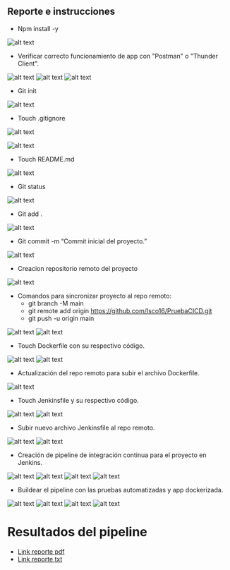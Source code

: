## Reporte e instrucciones

- Npm install -y

![alt text](assets/images/image.png)

- Verificar correcto funcionamiento de app con "Postman" o "Thunder Client".

![alt text](assets/images/image-26.png)
![alt text](assets/images/image-27.png)
![alt text](assets/images/image-28.png)

- Git init

![alt text](assets/images/image-1.png)
 
- Touch .gitignore

![alt text](assets/images/image-2.png)

![alt text](assets/images/image-3.png)
 
- Touch README.md

![alt text](assets/images/image-4.png)

- Git status
 
 ![alt text](assets/images/image-5.png)

- Git add .

![alt text](assets/images/image-6.png)
 
- Git commit -m “Commit inicial del proyecto.”

![alt text](assets/images/image-7.png)
 
- Creacion repositorio remoto del proyecto

![alt text](assets/images/image-8.png)
 
- Comandos para sincronizar proyecto al repo remoto:
    - git branch -M main
    - git remote add origin https://github.com/Isco16/PruebaCICD.git
    - git push -u origin main
 
 ![alt text](assets/images/image-9.png)
![alt text](assets/images/image-10.png)
 
- Touch Dockerfile con su respectivo código.
 
 ![alt text](assets/images/image-11.png)
 ![alt text](assets/images/image-12.png)

- Actualización del repo remoto para subir el archivo Dockerfile.
 
![alt text](assets/images/image-13.png)

- Touch Jenkinsfile y su respectivo código.
 
 ![alt text](assets/images/image-14.png)
 ![alt text](assets/images/image-15.png)

- Subir nuevo archivo Jenkinsfile al repo remoto.
 
 ![alt text](assets/images/image-16.png)
 ![alt text](assets/images/image-17.png)

- Creación de pipeline de integración continua para el proyecto en Jenkins.
 
 ![alt text](assets/images/image-18.png)
 ![alt text](assets/images/image-19.png)
 ![alt text](assets/images/image-20.png)
 ![alt text](assets/images/image-21.png)

- Buildear el pipeline con las pruebas automatizadas y app dockerizada.

 ![alt text](assets/images/image-22.png)
 ![alt text](assets/images/image-23.png)
 ![alt text](assets/images/image-24.png)
 ![alt text](assets/images/image-25.png)

 # Resultados del pipeline

 - [Link reporte pdf](assets/reports/Reporte_4.pdf)
 - [Link reporte txt](assets/reports/#4.txt)